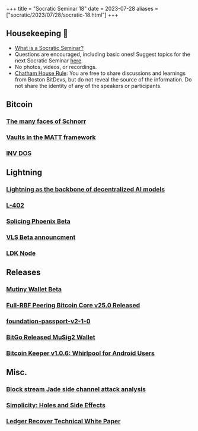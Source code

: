 +++
title = "Socratic Seminar 18"
date = 2023-07-28
aliases = ["socratic/2023/07/28/socratic-18.html"]
+++

## Housekeeping 🧹

- [What is a Socratic Seminar?](https://bitdevs.org/about#socratic-seminars)
- Questions are encouraged, including basic ones! Suggest topics for the next Socratic Seminar [here](https://github.com/0xBEEFCAF3/bostonbitdevs/issues/new).
- No photos, videos, or recordings.
- [Chatham House Rule](https://www.chathamhouse.org/about-us/chatham-house-rule): You are free to share discussions and learnings from Boston BitDevs, but do not reveal the source of the information. Do not share the identity of any of the speakers or participants.

## Bitcoin
### [The many faces of Schnorr](https://eprint.iacr.org/2023/1019)
### [Vaults in the MATT framework](https://lists.linuxfoundation.org/pipermail/bitcoin-dev/2023-June/021730.html)
### [INV DOS](https://invdos.net/)

## Lightning
### [Lightning as the backbone of decentralized AI models](https://hivemind.vc/ai/)
### [L-402](https://docs.lightning.engineering/the-lightning-network/l402)
### [Splicing Phoenix Beta](https://acinq.co/blog/phoenix-splicing-update)
### [VLS Beta announcment](https://vls.tech/posts/vls-beta/)
### [LDK Node](lightningdevkit.org/blog/announcing-ldk-node/)

## Releases
### [Mutiny Wallet Beta](https://blog.mutinywallet.com/mutiny-wallet-open-beta/)
### [Full-RBF Peering Bitcoin Core v25.0 Released](https://lists.linuxfoundation.org/pipermail/bitcoin-dev/2023-June/021729.html)
### [foundation-passport-v2-1-0](https://www.nobsbitcoin.com/foundation-passport-v2-1-0/)
### [BitGo Released MuSig2 Wallet](https://www.nobsbitcoin.com/bitgo-added-taproot-musig2-on-bitcoin-hot-wallets/)
### [Bitcoin Keeper v1.0.6: Whirlpool for Android Users](https://www.nobsbitcoin.com/bitcoin-keeper-v1-0-6/)

## Misc.
### [Block stream Jade side channel attack analysis](https://blog.ledger.com/blockstream/)
### [Simplicity: Holes and Side Effects](https://www.nobsbitcoin.com/simplicity-holes-and-side-effects/)
### [Ledger Recover Technical White Paper](https://github.com/LedgerHQ/recover-whitepaper/blob/main/Ledger%20Recover%20Technical%20White%20Paper.pdf?ref=nobsbitcoin.com)